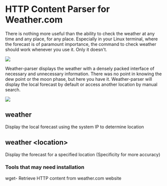 # HTTP Content Parser for Weather.com

There is nothing more useful than the ability to check the weather at any time and any place, for any place. Especially in your Linux terminal, where the forecast is of paramount importance, the command to check weather should work whenever you use it. Only it doesn't.

![](https://github.com/stran556/weather-parser/blob/main/wttrerror.png)

Weather-parser displays the weather with a densely packed interface of necessary and unnecessary information. There was no point in knowing the dew point or the moon phase, but here you have it. Weather-parser will display the local forecast by default or access another location by manual search.

![](https://github.com/stran556/weather-parser/blob/main/output.png)

## weather
Display the local forecast using the system IP to determine location

## weather \<location\>
Display the forecast for a specified location (Specificity for more accuracy)

### Tools that may need installation
wget- Retrieve HTTP content from weather.com website
